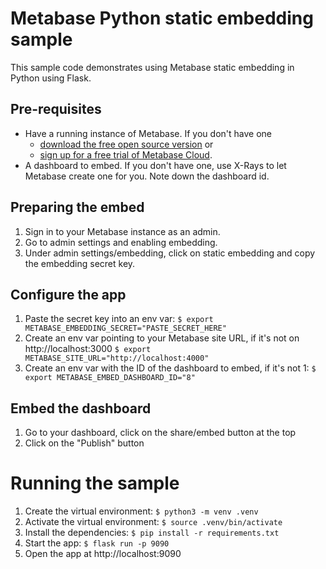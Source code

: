 # Metabase Python static embedding sample

This sample code demonstrates using Metabase static embedding in Python using Flask.

## Pre-requisites
* Have a running instance of Metabase. If you don't have one
  * [download the free open source version](https://www.metabase.com/start/oss/) or
  * [sign up for a free trial of Metabase Cloud](https://www.metabase.com/pricing/).
* A dashboard to embed. If you don't have one, use X-Rays to let Metabase create one for you. Note down the dashboard id.

## Preparing the embed
1. Sign in to your Metabase instance as an admin. 
2. Go to admin settings and enabling embedding.
3. Under admin settings/embedding, click on static embedding and copy the embedding secret key.

## Configure the app

1. Paste the secret key into an env var: `$ export METABASE_EMBEDDING_SECRET="PASTE_SECRET_HERE"`
2. Create an env var pointing to your Metabase site URL, if it's not on http://localhost:3000 `$ export METABASE_SITE_URL="http://localhost:4000"`
3. Create an env var with the ID of the dashboard to embed, if it's not 1: `$ export METABASE_EMBED_DASHBOARD_ID="8"`

## Embed the dashboard
1. Go to your dashboard, click on the share/embed button at the top
2. Click on the "Publish" button

# Running the sample
1. Create the virtual environment: `$ python3 -m venv .venv`
2. Activate the virtual environment: `$ source .venv/bin/activate`
3. Install the dependencies: `$ pip install -r requirements.txt`
4. Start the app: `$ flask run -p 9090`
5. Open the app at http://localhost:9090
